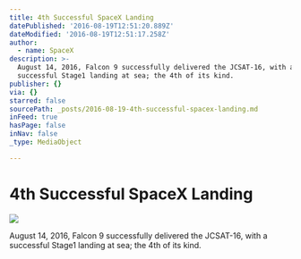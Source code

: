 ```yaml
---
title: 4th Successful SpaceX Landing
datePublished: '2016-08-19T12:51:20.889Z'
dateModified: '2016-08-19T12:51:17.258Z'
author:
  - name: SpaceX
description: >-
  August 14, 2016, Falcon 9 successfully delivered the JCSAT-16, with a
  successful Stage1 landing at sea; the 4th of its kind.
publisher: {}
via: {}
starred: false
sourcePath: _posts/2016-08-19-4th-successful-spacex-landing.md
inFeed: true
hasPage: false
inNav: false
_type: MediaObject

---
```

# 4th Successful SpaceX Landing
![](https://the-grid-user-content.s3-us-west-2.amazonaws.com/b15e70d1-4eb7-4fd5-85f5-65337f49f05a.jpg)

August 14, 2016, Falcon 9 successfully delivered the JCSAT-16, with a successful Stage1 landing at sea; the 4th of its kind.